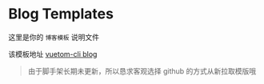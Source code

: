 # Blog Templates

这里是你的 `博客模板` 说明文件

该模板地址 [vuetom-cli blog](https://github.com/lauset/vuetom-cli/tree/temp-blog)

> 由于脚手架长期未更新，所以恳求客观选择 github 的方式从新拉取模版哦
